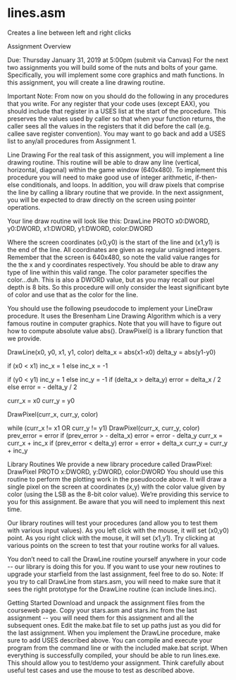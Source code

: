 # lines.asm
Creates a line between left and right clicks


Assignment Overview

Due: Thursday January 31, 2019 at 5:00pm (submit via Canvas)
For the next two assignments you will build some of the nuts and bolts of your game.
Specifically, you will implement some core graphics and math functions. In this assignment, you
will create a line drawing routine.

Important Note: From now on you should do the following in any procedures that you write.
For any register that your code uses (except EAX), you should include that register in a USES
list at the start of the procedure. This preserves the values used by caller so that when your
function returns, the caller sees all the values in the registers that it did before the call (e.g.
callee save register convention). You may want to go back and add a USES list to any/all
procedures from Assignment 1.

Line Drawing
For the real task of this assignment, you will implement a line drawing routine. This routine will
be able to draw any line (vertical, horizontal, diagonal) within the game window (640x480). To
implement this procedure you will need to make good use of integer arithmetic, if-then-else
conditionals, and loops. In addition, you will draw pixels that comprise the line by calling a library
routine that we provide. In the next assignment, you will be expected to draw directly on the
screen using pointer operations.

Your line draw routine will look like this:
  DrawLine PROTO x0:DWORD, y0:DWORD, x1:DWORD, y1:DWORD, color:DWORD

Where the screen coordinates (x0,y0) is the start of the line and (x1,y1) is the end of the line. All
coordinates are given as regular unsigned integers. Remember that the screen is 640x480, so
note the valid value ranges for the the x and y coordinates respectively. You should be able to
draw any type of line within this valid range. The color parameter specifies the color...duh. This
is also a DWORD value, but as you may recall our pixel depth is 8 bits. So this procedure will
only consider the least significant byte of color and use that as the color for the line.

You should use the following pseudocode to implement your LineDraw procedure. It uses the
Bresenham Line Drawing Algorithm which is a very famous routine in computer graphics.  Note
that you will have to figure out how to compute absolute value abs(). DrawPixel() is a library
function that we provide.

DrawLine(x0, y0, x1, y1, color)
  delta_x = abs(x1-x0)
  delta_y = abs(y1-y0)
  
  if (x0 < x1)
    inc_x = 1
  else
    inc_x = -1
    
  if (y0 < y1)
    inc_y = 1
  else
    inc_y = -1
  if (delta_x > delta_y)
    error = delta_x / 2
  else
    error = - delta_y / 2
    
  curr_x = x0
  curr_y = y0
  
  DrawPixel(curr_x, curr_y, color)
  
  while (curr_x != x1 OR curr_y != y1)
    DrawPixel(curr_x, curr_y, color)
    prev_error = error
    if (prev_error > - delta_x)
      error = error - delta_y
      curr_x = curr_x + inc_x
    if (prev_error < delta_y)
      error = error + delta_x
      curr_y = curr_y + inc_y

Library Routines
We provide a new library procedure called DrawPixel:
  DrawPixel PROTO x:DWORD, y:DWORD, color:DWORD
You should use this routine to perform the plotting work in the pseudocode above. It will draw a
single pixel on the screen at coordinates (x,y) with the color value given by color (using the
LSB as the 8-bit color value). We’re providing this service to you for this assignment. Be aware
that you will need to implement this next time.

Our library routines will test your procedures (and allow you to test them with various input
values). As you left click with the mouse, it will set (x0,y0) point. As you right click with the
mouse, it will set (x1,y1). Try clicking at various points on the screen to test that your routine
works for all values.

You don’t need to call the DrawLine routine yourself anywhere in your code -- our library is
doing this for you. If you want to use your new routines to upgrade your starfield from the last
assignment, feel free to do so. Note: If you try to call DrawLine from stars.asm, you will need
to make sure that it sees the right prototype for the DrawLine routine (can include lines.inc).

Getting Started
Download and unpack the assignment files from the courseweb page. Copy your stars.asm
and stars.inc from the last assignment -- you will need them for this assignment and all the
subsequent ones. Edit the make.bat file to set up paths just as you did for the last assignment.
When you implement the DrawLine procedure, make sure to add USES described above. You
can compile and execute your program from the command line or with the included make.bat
script. When everything is successfully compiled, your should be able to run lines.exe. This
should allow you to test/demo your assignment. Think carefully about useful test cases and use
the mouse to test as described above.
